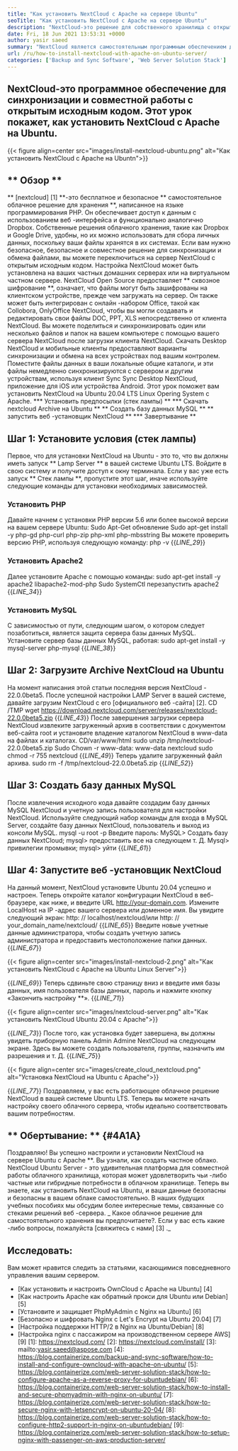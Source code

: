 ```yaml
---
title: "Как установить NextCloud с Apache на сервере Ubuntu" 
seoTitle: "Как установить NextCloud с Apache на сервере Ubuntu" 
description: "NextCloud-это решение для собственного хранилища с открытым исходным кодом, написанное в PHP. Эта статья покажет, как установить NextCloud с Apache на Ubuntu." 
date: Fri, 18 Jun 2021 13:53:31 +0000
author: yasir saeed
summary: "NextCloud является самостоятельным программным обеспечением для синхронизации и совместной работы с открытым исходным кодом. Этот урок покажет, как установить NextCloud с Apache на Ubuntu." 
url: /ru/how-to-install-nextcloud-with-apache-on-ubuntu-server/
categories: ['Backup and Sync Software', 'Web Server Solution Stack']
---
```


## NextCloud-это программное обеспечение для синхронизации и совместной работы с открытым исходным кодом. Этот урок покажет, как установить NextCloud с Apache на Ubuntu.

{{< figure align=center src="images/install-nextcloud-ubuntu.png" alt="Как установить NextCloud с Apache на Ubuntn">}}


## ** Обзор **
** [nextcloud] [1] **-это бесплатное и безопасное ** самостоятельное облачное решение для хранения **, написанное на языке программирования PHP. Он обеспечивает доступ к данным с использованием веб -интерфейса и функционально аналогично Dropbox. Собственные решения облачного хранения, такие как Dropbox и Google Drive, удобны, но их можно использовать для сбора личных данных, поскольку ваши файлы хранятся в их системах. Если вам нужно безопасное, безопасное и совместное решение для синхронизации и обмена файлами, вы можете переключиться на сервер NextCloud с открытым исходным кодом. Настройка NextCloud может быть установлена ​​на ваших частных домашних серверах или на виртуальном частном сервере.
NextCloud Open Source предоставляет ** сквозное шифрование **, означает, что файлы могут быть зашифрованы на клиентском устройстве, прежде чем загружать на сервер. Он также может быть интегрирован с онлайн -набором Office, такой как Collobora, OnlyOffice NextCloud, чтобы вы могли создавать и редактировать свои файлы DOC, PPT, XLS непосредственно от клиента NextCloud. Вы можете поделиться и синхронизировать один или несколько файлов и папок на вашем компьютере с помощью вашего сервера NextCloud после загрузки клиента NextCloud. Скачать Desktop NextCloud и мобильные клиенты предоставляют варианты синхронизации и обмена на всех устройствах под вашим контролем. Поместите файлы данных в ваши локальные общие каталоги, и эти файлы немедленно синхронизируются с сервером и другим устройствам, используя клиент Sync Sync Desktop NextCloud, приложение для iOS или устройства Android.
Этот урок поможет вам установить NextCloud на Ubuntu 20.04 LTS Linux Opering System с Apache.
  *** Установить предпосылки (стек лампы) **
  *** Скачать nextcloud Archive на Ubuntu **
  ** Создать базу данных MySQL **
  ** запустить веб -установщик NextCloud **
  *** Завертывание **

## Шаг 1: Установите условия (стек лампы)
Первое, что для установки NextCloud на Ubuntu - это то, что вы должны иметь запуск ** Lamp Server ** в вашей системе Ubuntu LTS. Войдите в свою систему и получите доступ к окну терминала. Если у вас уже есть запуск ** Стек лампы **, пропустите этот шаг, иначе используйте следующие команды для установки необходимых зависимостей.

### Установить PHP
Давайте начнем с установки PHP версии 5.6 или более высокой версии на вашем сервере Ubuntu:
Sudo Apt-Get обновление
Sudo apt-get install -y php-gd php-curl php-zip php-xml php-mbsstring
Вы можете проверить версию PHP, используя следующую команду:
php -v
{{_LINE_29_}}

### Установить Apache2
Далее установите Apache с помощью команды:
sudo apt-get install -y apache2 libapache2-mod-php
Sudo SystemCtl перезапустить apache2
{{_LINE_34_}}

### Установить MySQL
С зависимостью от пути, следующим шагом, о котором следует позаботиться, является защита сервера базы данных MySQL. Установите сервер базы данных MySQL, работая:
sudo apt-get install -y mysql-server php-mysql
{{_LINE_38_}}

## Шаг 2: Загрузите Archive NextCloud на Ubuntu
На момент написания этой статьи последняя версия NextCloud - 22.0.0beta5. После успешной настройки LAMP Server в вашей системе, давайте загрузим NextCloud с его [официального веб -сайта] [2].
CD /TMP
wget https://download.nextcloud.com/server/releases/nextcloud-22.0.0beta5.zip
{{_LINE_43_}}
После завершения загрузки сервера NextCloud извлеките загруженный архив в соответствии с документом веб-сайта root и установите владение каталогом NextCloud в www-data на файлах и каталогах.
CD/var/www/html
sudo unzip /tmp/nextcloud-22.0.0beta5.zip
Sudo Chown -r www-data: www-data nextcloud
sudo chmod -r 755 nextcloud
{{_LINE_49_}}
Теперь удалите загруженный файл архива.
sudo rm -f /tmp/nextcloud-22.0.0beta5.zip
{{_LINE_52_}}

## Шаг 3: Создать базу данных MySQL
После извлечения исходного кода давайте создадим базу данных MySQL NextCloud и учетную запись пользователя для настройки NextCloud. Используйте следующий набор команды для входа в MySQL Server, создайте базу данных NextCloud, пользователь и выход из консоли MySQL.
mysql -u root -p
Введите пароль:
MySQL> Создать базу данных NextCloud;
mysql> предоставить все на следующем т. Д.
Mysql> привилегии промывки;
mysql> уйти
{{_LINE_61_}}

## Шаг 4: Запустите веб -установщик NextCloud
На данный момент, NextCloud установите Ubuntu 20.04 успешно и настроен. Теперь откройте каталог конфигурации NextCloud в веб-браузере, как ниже, и введите URL http://your-domain.com. Измените LocalHost на IP -адрес вашего сервера или доменное имя. Вы увидите следующий экран:
http: // localhost/nextcloud/или http: // your_domain_name/nextcloud/
{{_LINE_65_}}
Введите новые учетные данные администратора, чтобы создать учетную запись администратора и предоставить местоположение папки данных.
{{_LINE_67_}}

{{< figure align=center src="images/install-nextcloud-2.png" alt="Как установить NextCloud с Apache на Ubuntu Linux Server">}}

{{_LINE_69_}}
Теперь сдвиньте свою страницу вниз и введите имя базы данных, имя пользователя базы данных, пароль и нажмите кнопку «Закончить настройку **».
{{_LINE_71_}}

{{< figure align=center src="images/nextcloud-server.png" alt="Как установить NextCloud Ubuntu 20.04 с Apache">}}

{{_LINE_73_}}
После того, как установка будет завершена, вы должны увидеть приборную панель Admin Admine NextCloud на следующем экране. Здесь вы можете создать пользователя, группы, назначить им разрешения и т. Д.
{{_LINE_75_}}

{{< figure align=center src="images/create_cloud_nextcloud.png" alt="Установка NextCloud на Ubuntu с Apache">}}

{{_LINE_77_}}
Поздравляем, у вас есть работающее облачное решение NextCloud в вашей системе Ubuntu LTS. Теперь вы можете начать настройку своего облачного сервера, чтобы идеально соответствовать вашим потребностям.

## ** Обертывание: ** {#4A1A}
Поздравляю! Вы успешно настроили и установили NextCloud на сервере Ubuntu с Apache **. Вы узнали, как создать частное облако. NextCloud Ubuntu Server - это удивительная платформа для совместной работы облачного хранилища, которая может удовлетворить чьи -либо частные или гибридные потребности в облачном хранилище. Теперь вы знаете, как установить NextCloud на Ubuntu, и ваши данные безопасны и безопасны в вашем облаке самостоятельно. В наших будущих учебных пособиях мы обсудим более интересные темы, связанные со стеками решений веб -сервера.
_ Какое облачное решение для самостоятельного хранения вы предпочитаете?. Если у вас есть какие -либо вопросы, пожалуйста [свяжитесь с нами] [3] ._

## Исследовать:
Вам может нравится следить за статьями, касающимися повседневного управления вашим сервером.
  * [Как установить и настроить OwnCloud с Apache на Ubuntu] [4]
  * [Как настроить Apache как обратный прокси для Ubuntu или Debian] [5]
  * [Установите и защищает PhpMyAdmin с Nginx на Ubuntu] [6]
  * [Безопасно и шифровать Nginx с Let's Encrypt на Ubuntu 20.04] [7]
  * [Настройка поддержки HTTP/2 в Nginx на Ubuntu/Debian] [8]
  * [Настройка nginx с пассажиром на производственном сервере AWS] [9]
[1]: https://nextcloud.com/
[2]: https://nextcloud.com/install/
[3]: mailto:yasir.saeed@aspose.com
[4]: https://blog.containerize.com/backup-and-sync-software/how-to-install-and-configure-owncloud-with-apache-on-ubuntu/
[5]: https://blog.containerize.com/web-server-solution-stack/how-to-configure-apache-as-a-reverse-proxy-for-ubuntudebian/
[6]: https://blog.containerize.com/web-server-solution-stack/how-to-install-and-secure-phpmyadmin-with-nginx-on-ubuntu/
[7]: https://blog.containerize.com/web-server-solution-stack/how-to-secure-nginx-with-letsencrypt-on-ubuntu-20-04/
[8]: https://blog.containerize.com/web-server-solution-stack/how-to-configure-http2-support-in-nginx-on-ubuntudebian/
[9]: https://blog.containerize.com/web-server-solution-stack/how-to-setup-nginx-with-passenger-on-aws-production-server/
